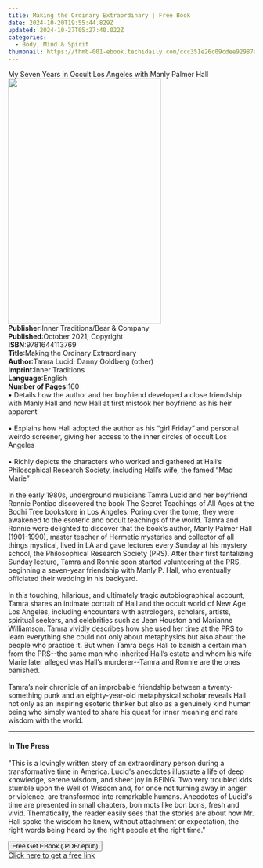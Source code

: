```yaml
---
title: Making the Ordinary Extraordinary | Free Book
date: 2024-10-20T19:55:44.829Z
updated: 2024-10-27T05:27:40.022Z
categories:
  - Body, Mind & Spirit
thumbnail: https://thmb-001-ebook.techidaily.com/ccc351e26c09cdee92987a77fc22cb347a161322ff3aeda9192e8847c689ab7f.jpg
---
```

<main id="book-container">
  <div class="flex flex-col">
    <div class="book-brief flex-1 py-6 px-4 sm:p-6 md:py-10 md:px-8">
      <!-- brief-->
      <div class="book-brief-main">
        My Seven Years in Occult Los Angeles with Manly Palmer Hall
      </div>
    </div>
    <div
      class="book-meta-info flex-1 grid gap-4 col-start-1 col-end-3 row-start-1 sm:mb-6 sm:grid-cols-4 lg:gap-6 lg:col-start-2 lg:row-end-6 lg:row-span-6 lg:mb-0"
    >
      <div
        class="book-meta-info-left place-content-center mt-4 p-4 text-sm leading-6 col-start-2 col-span-2 dark:text-slate-400"
      >
        <img
          class="w-full h-500 object-cover rounded-lg sm:h-255 sm:col-span-2 lg:col-span-full"
          src="https://img-001-ebook.techidaily.com/51d0ca449419acf86ea6001fb03e2a1e8948a42aef86787642ca049cf61c3197.jpg"
          alt=""
          width="312"
          height="500"
        />
      </div>
      <div
        class="book-meta-info-right mt-2 col-start-1 row-start-2 col-span-3 self-center"
      >
        <!-- meta data  -->
        <div class="flex flex-col px-4 md:px-8">
          <div class="flex-1">
            <strong>Publisher</strong>:<span class="px-2"
              >Inner Traditions/Bear &amp; Company</span
            >
          </div>
          <div class="flex-1">
            <strong>Published</strong>:<span class="px-2"
              >October 2021; Copyright</span
            >
          </div>
          <div class="flex-1">
            <strong>ISBN</strong>:<span class="px-2">9781644113769</span>
          </div>
          <div class="flex-1">
            <strong>Title</strong>:<span class="px-2"
              >Making the Ordinary Extraordinary</span
            >
          </div>
          <div class="flex-1">
            <strong>Author</strong>:<span class="px-2"
              >Tamra Lucid; Danny Goldberg (other)</span
            >
          </div>
          <div class="flex-1">
            <strong>Imprint</strong>:<span class="px-2">Inner Traditions</span>
          </div>
          <div class="flex-1">
            <strong>Language</strong>:<span class="px-2">English</span>
          </div>
          <div class="flex-1">
            <strong>Number of Pages</strong>:<span class="px-2">160</span>
          </div>
        </div>
      </div>
    </div>
    <div class="book-description flex-1 py-6 px-4 sm:p-6 md:py-10 md:px-8">
      <div class="book-description-main">
        <div accordion-content="" id="description">
          • Details how the author and her boyfriend developed a close
          friendship with Manly Hall and how Hall at first mistook her boyfriend
          as his heir apparent <br /><br />• Explains how Hall adopted the
          author as his “girl Friday” and personal weirdo screener, giving her
          access to the inner circles of occult Los Angeles <br /><br />• Richly
          depicts the characters who worked and gathered at Hall’s Philosophical
          Research Society, including Hall’s wife, the famed “Mad Marie”
          <br /><br />In the early 1980s, underground musicians Tamra Lucid and
          her boyfriend Ronnie Pontiac discovered the book The Secret Teachings
          of All Ages at the Bodhi Tree bookstore in Los Angeles. Poring over
          the tome, they were awakened to the esoteric and occult teachings of
          the world. Tamra and Ronnie were delighted to discover that the book’s
          author, Manly Palmer Hall (1901-1990), master teacher of Hermetic
          mysteries and collector of all things mystical, lived in LA and gave
          lectures every Sunday at his mystery school, the Philosophical
          Research Society (PRS). After their first tantalizing Sunday lecture,
          Tamra and Ronnie soon started volunteering at the PRS, beginning a
          seven-year friendship with Manly P. Hall, who eventually officiated
          their wedding in his backyard.<br /><br />In this touching, hilarious,
          and ultimately tragic autobiographical account, Tamra shares an
          intimate portrait of Hall and the occult world of New Age Los Angeles,
          including encounters with astrologers, scholars, artists, spiritual
          seekers, and celebrities such as Jean Houston and Marianne Williamson.
          Tamra vividly describes how she used her time at the PRS to learn
          everything she could not only about metaphysics but also about the
          people who practice it. But when Tamra begs Hall to banish a certain
          man from the PRS--the same man who inherited Hall’s estate and whom
          his wife Marie later alleged was Hall’s murderer--Tamra and Ronnie are
          the ones banished. <br /><br />Tamra’s noir chronicle of an improbable
          friendship between a twenty-something punk and an eighty-year-old
          metaphysical scholar reveals Hall not only as an inspiring esoteric
          thinker but also as a genuinely kind human being who simply wanted to
          share his quest for inner meaning and rare wisdom with the world.
        </div>
        <div class="accordion-fader"></div>
      </div>
    </div>
    <div class="book-excerpts flex-1 py-6 px-4 sm:p-6 md:py-10 md:px-8">
      <!-- excerpts-->
      <div class="book-excerpts-main">
        <hr />
        <h4 class="placeholder placeholder-heading">
          <span>In The Press</span>
        </h4>
        <p>
          "This is a lovingly written story of an extraordinary person during a
          transformative time in America. Lucid's anecdotes illustrate a life of
          deep knowledge, serene wisdom, and sheer joy in BEING. Two very
          troubled kids stumble upon the Well of Wisdom and, for once not
          turning away in anger or violence, are transformed into remarkable
          humans. Anecdotes of Lucid's time are presented in small chapters, bon
          mots like bon bons, fresh and vivid. Thematically, the reader easily
          sees that the stories are about how Mr. Hall spoke the wisdom he knew,
          without attachment or expectation, the right words being heard by the
          right people at the right time."
        </p>
      </div>
    </div>
    <div
      class="book-about-author flex-1 py-6 px-4 sm:p-6 md:py-10 md:px-8"
    ></div>
    <div class="book-free-get flex-1 py-6 px-4 sm:p-6 md:py-10 md:px-8">
      <button
        id="btn-free-get"
        class="bg-blue-500 hover:bg-blue-700 text-white font-bold py-2 px-4 rounded"
      >
        Free Get EBook (.PDF/.epub)
      </button>
      <div id="countdown-display" class="px-2 text-lg mt-2"></div>
      <a
        id="free-link"
        class="hidden bg-blue-500 hover:bg-blue-700 text-white font-bold py-2 px-4 rounded"
        href="https://www.ebooks.com/en-us/book/210266260/making-the-ordinary-extraordinary/tamra-lucid/"
        target="_blank"
        >Click here to get a free link</a
      >
    </div>
    <script>
      let countdownTime = 0;
      let countdownInterval = null;
      document
        .getElementById('btn-free-get')
        .addEventListener('click', startCountdown);
      function startCountdown() {
        countdownTime = new Date().getTime() + 60000 * 3;
        countdownInterval = setInterval(updateCountdown, 1000);
        document.getElementById('btn-free-get').disabled = true;
        document
          .getElementById('btn-free-get')
          .classList.add('bg-gray-500', 'cursor-not-allowed');
      }
      function updateCountdown() {
        let currentTime = new Date().getTime();
        let timeLeft = countdownTime - currentTime;
        let secondsLeft = Math.floor(timeLeft / 1000);
        document.getElementById('countdown-display').innerHTML =
          `Remaining time: ${secondsLeft} seconds.`;
        if (secondsLeft <= 0) {
          clearInterval(countdownInterval);
          document.getElementById('btn-free-get').classList.add('hidden');
          document.getElementById('free-link').classList.remove('hidden');
          document.getElementById('countdown-display').innerHTML = '';
        }
      }
    </script>
  </div>
</main>

<ins class="adsbygoogle"
      style="display:block"
      data-ad-client="ca-pub-7571918770474297"
      data-ad-slot="8358498916"
      data-ad-format="auto"
      data-full-width-responsive="true"></ins>
    